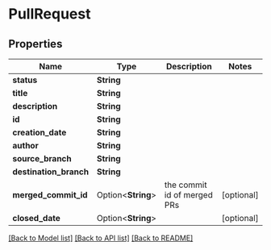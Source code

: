 # PullRequest

## Properties

Name | Type | Description | Notes
------------ | ------------- | ------------- | -------------
**status** | **String** |  | 
**title** | **String** |  | 
**description** | **String** |  | 
**id** | **String** |  | 
**creation_date** | **String** |  | 
**author** | **String** |  | 
**source_branch** | **String** |  | 
**destination_branch** | **String** |  | 
**merged_commit_id** | Option<**String**> | the commit id of merged PRs | [optional]
**closed_date** | Option<**String**> |  | [optional]

[[Back to Model list]](../README.md#documentation-for-models) [[Back to API list]](../README.md#documentation-for-api-endpoints) [[Back to README]](../README.md)


